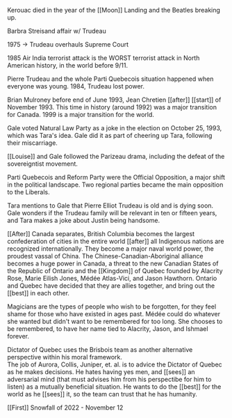 Kerouac died in the year of the [[Moon]] Landing and the Beatles breaking up.  
  
Barbra Streisand affair w/ Trudeau  
  
1975 -> Trudeau overhauls Supreme Court  
  
1985 Air India terrorist attack is the WORST terrorist attack in North American history, in the world before 9/11.  
  
Pierre Trudeau and the whole Parti Quebecois situation happened when everyone was young. 1984, Trudeau lost power.  
  
Brian Mulroney before end of June 1993, Jean Chretien [[after]] [[start]] of November 1993. This time in history (around 1992) was a major transition for Canada. 1999 is a major transition for the world.  
  
Gale voted Natural Law Party as a joke in the election on October 25, 1993, which was Tara's idea. Gale did it as part of cheering up Tara, following their miscarriage.  
  
[[Louise]] and Gale followed the Parizeau drama, including the defeat of the sovereigntist movement.  
  
Parti Quebecois and Reform Party were the Official Opposition, a major shift in the political landscape. Two regional parties became the main opposition to the Liberals.  
  
Tara mentions to Gale that Pierre Elliot Trudeau is old and is dying soon. Gale wonders if the Trudeau family will be relevant in ten or fifteen years, and Tara makes a joke about Justin being handsome.  
  
[[After]] Canada separates, British Columbia becomes the largest confederation of cities in the entire world [[after]] all Indigenous nations are recognized internationally. They become a major naval world power, the proudest vassal of China. The Chinese-Canadian-Aboriginal alliance becomes a huge power in Canada, a threat to the new Canadian States of the Republic of Ontario and the [[Kingdom]] of Quebec founded by Alacrity Rose, Marie Eilish Jones, Médée Atlas-Vici, and Jason Hawthorn. Ontario and Quebec have decided that they are allies together, and bring out the [[best]] in each other.  
  
Magicians are the types of people who wish to be forgotten, for they feel shame for those who have existed in ages past. Médée could do whatever she wanted but didn't want to be remembered for too long. She chooses to be remembered, to have her name tied to Alacrity, Jason, and Ishmael forever.  
  
Dictator of Quebec uses the Brisbois team as another alternative perspective within his moral framework.  
The job of Aurora, Collis, Juniper, et. al. is to advice the Dictator of Quebec as he makes decisions. He hates having yes men, and [[sees]] an adversarial mind (that must advises him from his perspectibe for him to listen) as a mutually beneficial situation. He wants to do the [[best]] for the world as he [[sees]] it, so the team can trust that he has humanity.  
  
[[First]] Snowfall of 2022 - November 12